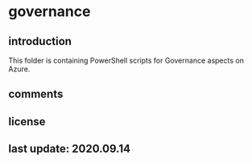 # governance

## introduction

This folder is containing PowerShell scripts for Governance aspects on Azure.

## comments

## license

## last update: 2020.09.14
